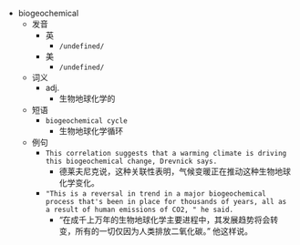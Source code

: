 - biogeochemical
  - 发音
    - 英
      - `/undefined/`
    - 美
      - `/undefined/`
  - 词义
    - adj.
      - 生物地球化学的
  - 短语
    - `biogeochemical cycle`
      - 生物地球化学循环 
  - 例句
    - `This correlation suggests that a warming climate is driving this biogeochemical change, Drevnick says.`
      - 德莱夫尼克说，这种关联性表明，气候变暖正在推动这种生物地球化学变化。
    - `"This is a reversal in trend in a major biogeochemical process that's been in place for thousands of years, all as a result of human emissions of CO2, " he said.`
      - “在成千上万年的生物地球化学主要进程中，其发展趋势将会转变，所有的一切仅因为人类排放二氧化碳。” 他这样说。

